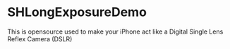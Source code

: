SHLongExposureDemo
==================

This is opensource used to make your iPhone act like a Digital Single Lens Reflex Camera (DSLR)
